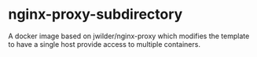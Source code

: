 # nginx-proxy-subdirectory
A docker image based on jwilder/nginx-proxy which modifies the template to have a single host provide access to multiple containers.
